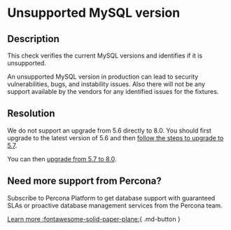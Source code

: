 # Unsupported MySQL version
## Description
This check verifies the current MySQL versions and identifies if it is unsupported.

An unsupported MySQL version in production can lead to security vulnerabilities, bugs, and instability issues. Also there will not be any support available by the vendors for any identified issues for the fixtures.


## Resolution

We do not support an upgrade from 5.6 directly to 8.0. You should first upgrade to the latest version of 5.6 and then [follow the steps to upgrade to 5.7](https://docs.percona.com/percona-server/5.7/upgrade.html).

You can then [upgrade from 5.7 to 8.0](https://docs.percona.com/percona-server/8.0/upgrading_guide.html).


## Need more support from Percona?
Subscribe to Percona Platform to get database support with guaranteed SLAs or proactive database management services from the Percona team.

[Learn more :fontawesome-solid-paper-plane:](https://per.co.na/subscribe){ .md-button }
